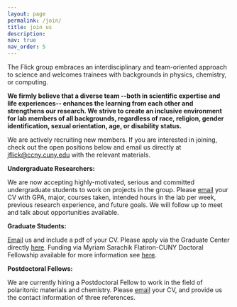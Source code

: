 ```yaml
---
layout: page
permalink: /join/
title: join us
description: 
nav: true
nav_order: 5
---
```


The Flick group embraces an interdisciplinary and team-oriented approach to science and welcomes trainees with backgrounds in physics, chemistry, or computing.

**We firmly believe that a diverse team --both in scientific expertise and life experiences-- enhances the learning from each other and strengthens our research. We strive to create an inclusive environment for lab members of all backgrounds, regardless of race, religion, gender identification, sexual orientation, age, or disability status.**

We are actively recruiting new members. If you are interested in joining, check out the open positions below and email us directly at jflick@ccny.cuny.edu with the relevant materials.

**Undergraduate Researchers:**

We are now accepting highly-motivated, serious and committed undergraduate students to work on projects in the group. Please [email](mailto:jflick@ccny.cuny.edu) your CV with GPA, major, courses taken, intended hours in the lab per week, previous research experience, and future goals. We will follow up to meet and talk about opportunities available.

**Graduate Students:**

[Email](mailto:jflick@ccny.cuny.edu) us and include a pdf of your CV. Please apply via the Graduate Center directly <a href="https://www.gc.cuny.edu/physics">here</a>. Funding via Myriam Sarachik Flatiron-CUNY Doctoral Fellowship available for more information see <a href="https://www.gc.cuny.edu/physics/admissions-and-aid#myriam-sarachik-flatiron-cuny-doctoral-fellowship">here</a>.

**Postdoctoral Fellows:**

We are currently hiring a Postdoctoral Fellow to work in the field of polaritonic materials and chemistry. Please [email](mailto:jflick@ccny.cuny.edu) your CV, and provide us the contact information of three references.
